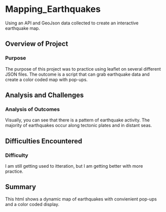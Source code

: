 # Mapping_Earthquakes
Using an API and GeoJson data collected to create an interactive earthquake map.
## Overview of Project

### Purpose
The purpose of this project was to practice  using leaflet on several different JSON files. The outcome is a script that can grab earthquake data and create a color coded map with pop-ups.

## Analysis and Challenges

### Analysis of Outcomes
Visually, you can see that there is a pattern of earthquake activity. The majority of earthquakes occur along tectonic plates and in distant seas.

## Difficulties Encountered

### Difficulty
I am still getting used to itteration, but I am getting better with more practice.

## Summary
This html shows a dynamic map of earthquakes with convienient pop-ups and a color
coded display.
